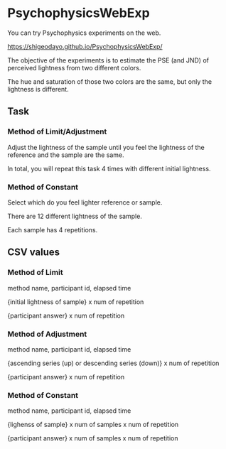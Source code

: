 # PsychophysicsWebExp

You can try Psychophysics experiments on the web.

https://shigeodayo.github.io/PsychophysicsWebExp/

The objective of the experiments is to estimate the PSE (and JND) of perceived lightness from two different colors.

The hue and saturation of those two colors are the same, but only the lightness is different.

## Task
### Method of Limit/Adjustment
Adjust the lightness of the sample until you feel the lightness of the reference and the sample are the same.

In total, you will repeat this task 4 times with different initial lightness.

### Method of Constant
Select which do you feel lighter reference or sample.

There are 12 different lightness of the sample.

Each sample has 4 repetitions.

## CSV values
### Method of Limit
method name, participant id, elapsed time

{initial lightness of sample} x num of repetition

{participant answer} x num of repetition

### Method of Adjustment
method name, participant id, elapsed time

{ascending series (up) or descending series (down)} x num of repetition

{participant answer} x num of repetition

### Method of Constant
method name, participant id, elapsed time

{lighenss of sample} x num of samples x num of repetition

{participant answer} x num of samples x num of repetition
